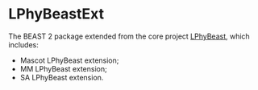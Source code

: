 # LPhyBeastExt
The BEAST 2 package extended from the core project [LPhyBeast](https://github.com/LinguaPhylo/LPhyBeast), which includes:

- Mascot LPhyBeast extension;
- MM LPhyBeast extension;
- SA LPhyBeast extension.

